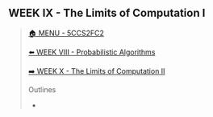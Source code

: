 ## WEEK IX - The Limits of Computation I

>[🏠 MENU - 5CCS2FC2](year2/5ccs2fc2.md)
>
>[⬅️ WEEK VIII - Probabilistic Algorithms](year2/5ccs2fc2/w8.md)
>
>[➡️ WEEK X - The Limits of Computation II](year2/5ccs2fc2/w10.md)
>
>Outlines
>
>- 
>
>
